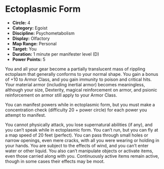 # Ectoplasmic Form

- **Circle:** 4
- **Category:** Egoist
- **Discipline:** Psychometabolism
- **Display:** Olfactory
- **Map Range:** Personal
- **Target:** You
- **Duration:** 1 minute per manifester level (D)
- **Power Points:** 5

You and all your gear become a partially translucent mass of rippling ectoplasm that generally conforms to your normal shape. You gain a bonus of +10 to Armor Class, and you gain immunity to poison and critical hits. Your material armor (including inertial armor) becomes meaningless, although your size, Dexterity, magical reinforcement on armor, and psionic reinforcement on armor still apply to your Armor Class.

You can manifest powers while in ectoplasmic form, but you must make a concentration check (difficulty 20 + power circle) for each power you attempt to manifest.

You cannot physically attack, you lose supernatural abilities (if any), and you can’t speak while in ectoplasmic form. You can’t run, but you can fly at a map speed of 20 feet (perfect). You can pass through small holes or narrow openings, even mere cracks, with all you were wearing or holding in your hands. You are subject to the effects of wind, and you can’t enter water or other liquid. You also can’t manipulate objects or activate items, even those carried along with you. Continuously active items remain active, though in some cases their effects may be moot.
